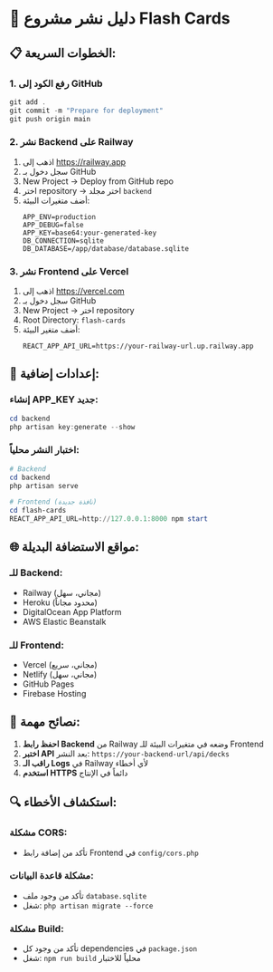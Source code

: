 # 🚀 دليل نشر مشروع Flash Cards

## 📋 الخطوات السريعة:

### 1. رفع الكود إلى GitHub

```powershell
git add .
git commit -m "Prepare for deployment"
git push origin main
```

### 2. نشر Backend على Railway

1. اذهب إلى https://railway.app
2. سجل دخول بـ GitHub
3. New Project → Deploy from GitHub repo
4. اختر repository → اختر مجلد `backend`
5. أضف متغيرات البيئة:
   ```
   APP_ENV=production
   APP_DEBUG=false
   APP_KEY=base64:your-generated-key
   DB_CONNECTION=sqlite
   DB_DATABASE=/app/database/database.sqlite
   ```

### 3. نشر Frontend على Vercel

1. اذهب إلى https://vercel.com
2. سجل دخول بـ GitHub
3. New Project → اختر repository
4. Root Directory: `flash-cards`
5. أضف متغير البيئة:
   ```
   REACT_APP_API_URL=https://your-railway-url.up.railway.app
   ```

## 🔧 إعدادات إضافية:

### إنشاء APP_KEY جديد:

```powershell
cd backend
php artisan key:generate --show
```

### اختبار النشر محلياً:

```powershell
# Backend
cd backend
php artisan serve

# Frontend (نافذة جديدة)
cd flash-cards
REACT_APP_API_URL=http://127.0.0.1:8000 npm start
```

## 🌐 مواقع الاستضافة البديلة:

### للـ Backend:

- Railway (مجاني، سهل)
- Heroku (محدود مجاناً)
- DigitalOcean App Platform
- AWS Elastic Beanstalk

### للـ Frontend:

- Vercel (مجاني، سريع)
- Netlify (مجاني، سهل)
- GitHub Pages
- Firebase Hosting

## 🚨 نصائح مهمة:

1. **احفظ رابط Backend** من Railway وضعه في متغيرات البيئة للـ Frontend
2. **اختبر API** بعد النشر: `https://your-backend-url/api/decks`
3. **راقب الـ Logs** في Railway لأي أخطاء
4. **استخدم HTTPS** دائماً في الإنتاج

## 🔍 استكشاف الأخطاء:

### مشكلة CORS:

- تأكد من إضافة رابط Frontend في `config/cors.php`

### مشكلة قاعدة البيانات:

- تأكد من وجود ملف `database.sqlite`
- شغل: `php artisan migrate --force`

### مشكلة Build:

- تأكد من وجود كل dependencies في `package.json`
- شغل: `npm run build` محلياً للاختبار
